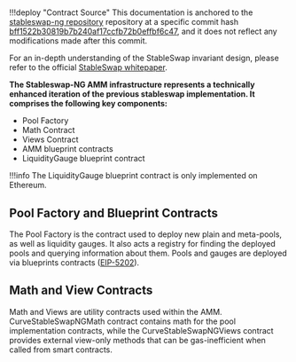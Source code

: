 <h1> </h1>

!!!deploy "Contract Source"
    This documentation is anchored to the [stableswap-ng repository](https://github.com/curvefi/stableswap-ng) repository at a specific commit hash [bff1522b30819b7b240af17ccfb72b0effbf6c47](https://github.com/curvefi/stableswap-ng/tree/bff1522b30819b7b240af17ccfb72b0effbf6c47), and it does not reflect any modifications made after this commit.

For an in-depth understanding of the StableSwap invariant design, please refer to the official [StableSwap whitepaper](../pdf/stableswap-paper.pdf).

**The Stableswap-NG AMM infrastructure represents a technically enhanced iteration of the previous stableswap implementation. It comprises the following key components:**

- Pool Factory
- Math Contract
- Views Contract
- AMM blueprint contracts
- LiquidityGauge blueprint contract

!!!info
    The LiquidityGauge blueprint contract is only implemented on Ethereum.


## **Pool Factory and Blueprint Contracts**

The Pool Factory is the contract used to deploy new plain and meta-pools, as well as liquidity gauges. It also acts a registry for finding the deployed pools and querying information about them.
Pools and gauges are deployed via blueprints contracts ([EIP-5202](https://eips.ethereum.org/EIPS/eip-5202)). 


## **Math and View Contracts**

Math and Views are utility contracts used within the AMM. CurveStableSwapNGMath contract contains math for the pool implementation contracts, while the CurveStableSwapNGViews contract provides external view-only methods that can be gas-inefficient when called from smart contracts.